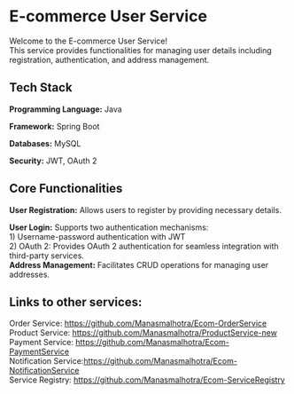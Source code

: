 # E-commerce User Service

Welcome to the E-commerce User Service! </br>
This service provides functionalities for managing user details including registration, authentication, and address management.


## Tech Stack

**Programming Language:** Java

**Framework:** Spring Boot

**Databases:** MySQL

**Security:** JWT, OAuth 2


## Core Functionalities

**User Registration:** Allows users to register by providing necessary details.

**User Login:** Supports two authentication mechanisms: </br>
      1) Username-password authentication with JWT </br>
      2) OAuth 2: Provides OAuth 2 authentication for seamless integration with third-party services.</br>
**Address Management:** Facilitates CRUD operations for managing user addresses.


## Links to other services:</br>

Order Service: https://github.com/Manasmalhotra/Ecom-OrderService</br>
Product Service: https://github.com/Manasmalhotra/ProductService-new</br>
Payment Service: https://github.com/Manasmalhotra/Ecom-PaymentService</br>
Notification Service:https://github.com/Manasmalhotra/Ecom-NotificationService</br>
Service Registry: https://github.com/Manasmalhotra/Ecom-ServiceRegistry
